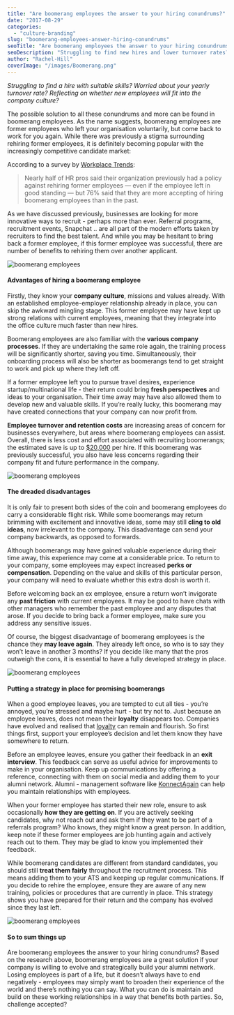 ```yaml
---
title: "Are boomerang employees the answer to your hiring conundrums?"
date: "2017-08-29"
categories:
  - "culture-branding"
slug: "boomerang-employees-answer-hiring-conundrums"
seoTitle: "Are boomerang employees the answer to your hiring conundrums?"
seoDescription: "Struggling to find new hires and lower turnover rates? Boomerang employees or former hires may be the next best solution to solving hiring conundrums."
author: "Rachel-Hill"
coverImage: "/images/Boomerang.png"
---
```


_Struggling to find a hire with suitable skills? Worried about your yearly turnover rate? Reflecting on whether new employees will fit into the company culture?_

The possible solution to all these conundrums and more can be found in boomerang employees. As the name suggests, boomerang employees are former employees who left your organisation voluntarily, but come back to work for you again. While there was previously a stigma surrounding rehiring former employees, it is definitely becoming popular with the increasingly competitive candidate market:

According to a survey by [Workplace Trends](https://workplacetrends.com/the-corporate-culture-and-boomerang-employee-study/):

> Nearly half of HR pros said their organization previously had a policy against rehiring former employees — even if the employee left in good standing — but 76% said that they are more accepting of hiring boomerang employees than in the past.

As we have discussed previously, businesses are looking for more innovative ways to recruit - perhaps more than ever. Referral programs, recruitment events, Snapchat .. are all part of the modern efforts taken by recruiters to find the best talent. And while you may be hesitant to bring back a former employee, if this former employee was successful, there are number of benefits to rehiring them over another applicant.

![boomerang employees](/images/pexels-photo-128299.jpeg)

#### **Advantages of hiring a boomerang employee**

Firstly, they know your **company culture**, missions and values already. With an established employee-employer relationship already in place, you can skip the awkward mingling stage. This former employee may have kept up strong relations with current employees, meaning that they integrate into the office culture much faster than new hires.

Boomerang employees are also familiar with the **various company processes**. If they are undertaking the same role again, the training process will be significantly shorter, saving you time. Simultaneously, their onboarding process will also be shorter as boomerangs tend to get straight to work and pick up where they left off.

If a former employee left you to pursue travel desires, experience startup/multinational life - their return could bring **fresh perspectives** and ideas to your organisation. Their time away may have also allowed them to develop new and valuable skills. If you’re really lucky, this boomerang may have created connections that your company can now profit from.

**Employee turnover and retention costs** are increasing areas of concern for businesses everywhere, but areas where boomerang employees can assist. Overall, there is less cost and effort associated with recruiting boomerangs; the estimated save is up to [$20,000](http://theundercoverrecruiter.com/boomerang-employees/) per hire. If this boomerang was previously successful, you also have less concerns regarding their company fit and future performance in the company.

![boomerang employees](/images/pexels-photo-515169-1.jpeg)

#### **The dreaded disadvantages**

It is only fair to present both sides of the coin and boomerang employees do carry a considerable flight risk. While some boomerangs may return brimming with excitement and innovative ideas, some may still **cling to old ideas**, now irrelevant to the company. This disadvantage can send your company backwards, as opposed to forwards.

Although boomerangs may have gained valuable experience during their time away, this experience may come at a considerable price. To return to your company, some employees may expect increased **perks or compensation**. Depending on the value and skills of this particular person, your company will need to evaluate whether this extra dosh is worth it.

Before welcoming back an ex employee, ensure a return won’t invigorate any **past friction** with current employees. It may be good to have chats with other managers who remember the past employee and any disputes that arose. If you decide to bring back a former employee, make sure you address any sensitive issues.

Of course, the biggest disadvantage of boomerang employees is the chance they **may leave again**. They already left once, so who is to say they won’t leave in another 3 months? If you decide like many that the pros outweigh the cons, it is essential to have a fully developed strategy in place.

![boomerang employees](/images/Time-To-Say-Goodbye-.jpg)

#### **Putting a strategy in place for promising boomerangs**

When a good employee leaves, you are tempted to cut all ties - you’re annoyed, you’re stressed and maybe hurt - but try not to. Just because an employee leaves, does not mean their **loyalty** disappears too. Companies have evolved and realised that [loyalty](http://uk.businessinsider.com/linkedin-vp-explains-why-boomerang-employees-are-becoming-the-new-normal-2016-10?r=US&IR=T) can remain and flourish. So first things first, support your employee’s decision and let them know they have somewhere to return.

Before an employee leaves, ensure you gather their feedback in an **exit interview**. This feedback can serve as useful advice for improvements to make in your organisation. Keep up communications by offering a reference, connecting with them on social media and adding them to your alumni network. Alumni - management software like [KonnectAgain](https://konnectagain.com/) can help you maintain relationships with employees.

When your former employee has started their new role, ensure to ask occasionally **how they are getting on**. If you are actively seeking candidates, why not reach out and ask them if they want to be part of a referrals program? Who knows, they might know a great person. In addition, keep note if these former employees are job hunting again and actively reach out to them. They may be glad to know you implemented their feedback.

While boomerang candidates are different from standard candidates, you should still **treat them fairly** throughout the recruitment process. This means adding them to your ATS and keeping up regular communications. If you decide to rehire the employee, ensure they are aware of any new training, policies or procedures that are currently in place. This strategy shows you have prepared for their return and the company has evolved since they last left.

![boomerang employees](/images/pexels-photo-210585.jpeg)

#### **So to sum things up**

Are boomerang employees the answer to your hiring conundrums? Based on the research above, boomerang employees are a great solution if your company is willing to evolve and strategically build your alumni network. Losing employees is part of a life, but it doesn’t always have to end negatively - employees may simply want to broaden their experience of the world and there’s nothing you can say. What you can do is maintain and build on these working relationships in a way that benefits both parties. So, challenge accepted?

